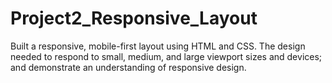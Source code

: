 # Project2_Responsive_Layout

Built a responsive, mobile-first layout using HTML and CSS. The design needed to respond to small, medium, and large viewport sizes and devices; and demonstrate an understanding of responsive design.
